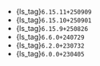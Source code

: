 - {ls_tag}`6.15.11+250909`
- {ls_tag}`6.15.10+250901`
- {ls_tag}`6.15.9+250826`
- {ls_tag}`6.6.0+240729`
- {ls_tag}`6.2.0+230732`
- {ls_tag}`6.0.0+230405`
